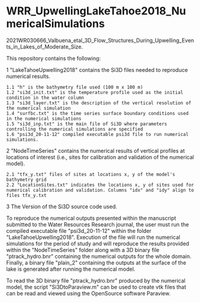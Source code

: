 # WRR_UpwellingLakeTahoe2018_NumericalSimulations
2021WR030666_Valbuena_etal_3D_Flow_Structures_During_Upwelling_Events_in_Lakes_of_Moderate_Size.

This repository contains the following:

1 "LakeTahoeUpwelling2018" contains the Si3D files needed to reproduce numerical results.
	
	1.1 "h" is the bathymetry file used (100 m x 100 m)
	1.2 "si3d_init.txt" is the temperature profile used as the initial condition in the water column
	1.3 "si3d_layer.txt" is the description of the vertical resolution of the numerical simulation
	1.4 "surfbc.txt" is the time series surface boundary conditions used in the numerical simulations
	1.5 "si3d_inp.txt" is the main file of Si3D where parameters controlling the numerical simulations are specified
	1.6 "psi3d_20-11-12" compiled executable psi3d file to run numerical simulations.

2 "NodeTimeSeries" contains the numerical results of vertical profiles at locations of interest (i.e., sites for calibration and validation of the numerical model). 
	
	2.1 "tfx_y.txt" files of sites at locations x, y of the model's bathymetry grid
	2.2 "LocationSites.txt" indicates the locations x, y of sites used for numerical calibration and validation. Columns "idx" and "idy" align to files tfx_y.txt

3 The Version of the Si3D source code used.

To reproduce the numerical outputs presented within the manuscript submitted to the Water Resources Research journal, the user must run the compiled executable file "psi3d_20-11-12" within the folder "LakeTahoeUpwelling2018". Execution of the file will run the numerical simulations for the period of study and will reproduce the results provided within the "NodeTimeSeries" folder along with a 3D binary file "ptrack_hydro.bnr" containing the numerical outputs for the whole domain. Finally, a binary file "plain_2" containing the outputs at the surface of the lake is generated after running the numerical model. 

To read the 3D binary file "ptrack_hydro.bnr" produced by the numerical model, the script "Si3DtoParaview.m" can be used to create vtk files that can be read and viewed using the OpenSource software Paraview.
